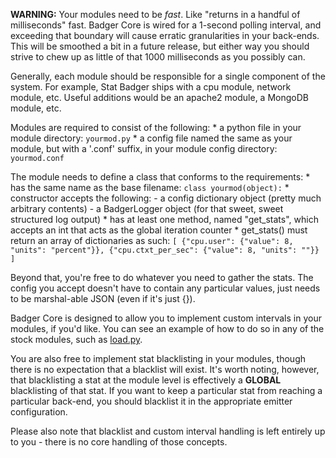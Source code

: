 **WARNING:** Your modules need to be *fast*. Like "returns in a handful of milliseconds" fast. Badger Core is wired for a 1-second polling interval, and exceeding that boundary will cause erratic granularities in your back-ends. This will be smoothed a bit in a future release, but either way you should strive to chew up as little of that 1000 milliseconds as you possibly can.

Generally, each module should be responsible for a single component of the system. For example, Stat Badger ships with a cpu module, network module, etc. Useful additions would be an apache2 module, a MongoDB module, etc.

Modules are required to consist of the following:
    * a python file in your module directory: `yourmod.py`
    * a config file named the same as your module, but with a '.conf' suffix, in your module config directory: `yourmod.conf`

The module needs to define a class that conforms to the requirements:
    * has the same name as the base filename: `class yourmod(object):`
    * constructor accepts the following:
        - a config dictionary object (pretty much arbitrary contents)
        - a BadgerLogger object (for that sweet, sweet structured log output)
    * has at least one method, named "get_stats", which accepts an int that acts as the global iteration counter
    * get_stats() must return an array of dictionaries as such:
        ```
        [
            {"cpu.user": {"value": 8, "units": "percent"}},
            {"cpu.ctxt_per_sec": {"value": 8, "units": ""}}
        ]
        ```

Beyond that, you're free to do whatever you need to gather the stats. The config you accept doesn't have to contain any particular values, just needs to be marshal-able JSON (even if it's just {}).

Badger Core is designed to allow you to implement custom intervals in your modules, if you'd like. You can see an example of how to do so in any of the stock modules, such as [load.py](https://github.com/cboggs/stat-badger/blob/master/badger_modules/load.py).

You are also free to implement stat blacklisting in your modules, though there is no expectation that a blacklist will exist. It's worth noting, however, that blacklisting a stat at the module level is effectively a **GLOBAL** blacklisting of that stat. If you want to keep a particular stat from reaching a particular back-end, you should blacklist it in the appropriate emitter configuration.

Please also note that blacklist and custom interval handling is left entirely up to you - there is no core handling of those concepts.
